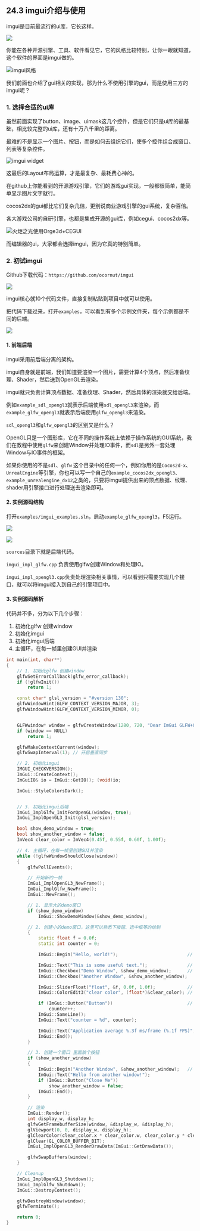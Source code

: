 ## 24.3 imgui介绍与使用

imgui是目前最流行的ui库，它长这样。

![](../../imgs/engine_editor/imgui/imgui_ui_style.jpg)

你能在各种开源引擎、工具、软件看见它，它的风格比较特别，让你一眼就知道，这个软件的界面是imgui做的。

![imgui风格](../../imgs/engine_editor/imgui/erhe.png)

我们前面也介绍了gui相关的实现，那为什么不使用引擎的gui，而是使用三方的imgui呢？

### 1. 选择合适的ui库

虽然前面实现了button、image、uimask这几个控件，但是它们只是ui库的最基础，相比较完整的ui库，还有十万八千里的距离。

最难的不是显示一个图片、按钮，而是如何去组织它们，使多个控件组合成窗口、列表等复杂控件。

![imgui widget](../../imgs/engine_editor/imgui/imgui_widget_demo.gif)

这最后的Layout布局运算，才是最复杂、最耗费心神的。

在github上你能看到的开源游戏引擎，它们的游戏gui实现，一般都很简单，能简单显示图片文字就行。

cocos2dx的gui都比它们复杂几倍，更别说商业游戏引擎的gui系统，复杂百倍。

各大游戏公司的自研引擎，也都是集成开源的gui库，例如cegui、cocos2dx等。

![火炬之光使用Orge3d+CEGUI](../../imgs/engine_editor/imgui/cegui_torchlight.jpg)

而编辑器的ui，大家都会选择imgui，因为它真的特别简单。

### 2. 初试imgui

Github下载代码：`https://github.com/ocornut/imgui`

![](../../imgs/engine_editor/imgui/imgui_dirs.jpg)

imgui核心就10个代码文件，直接复制粘贴到项目中就可以使用。

把代码下载过来，打开`examples`，可以看到有多个示例文件夹，每个示例都是不同的后端。

![](../../imgs/engine_editor/imgui/imgui_backend.jpg)

#### 1. 前端后端

imgui采用前后端分离的架构。

imgui自身就是前端，我们知道要渲染一个图片，需要计算4个顶点，然后准备纹理、Shader，然后送到OpenGL去渲染。

imgui就只负责计算顶点数据、准备纹理、Shader，然后具体的渲染就交给后端。

例如`example_sdl_opengl3`就表示后端使用`sdl_opengl3`来渲染，而`example_glfw_opengl3`就表示后端使用`glfw_opengl3`来渲染。

`sdl_opengl3`和`glfw_opengl3`的区别又是什么？

OpenGL只是一个图形库，它在不同的操作系统上依赖于操作系统的GUI系统，我们在教程中使用`glfw`来创建Window并处理IO事件，而`sdl`是另外一套处理Window与IO事件的框架。

如果你使用的不是`sdl`、`glfw` 这个目录中的任何一个，例如你用的是`Cocos2d-x`、`UnrealEngine`等引擎，你也可以写一个自己的`example_cocos2dx_opengl3`、`example_unrealengine_dx12`之类的，只要将imgui提供出来的顶点数据、纹理、shader用引擎接口进行处理送去渲染即可。

#### 2. 实例源码结构

打开`examples/imgui_examples.sln`，启动`example_glfw_opengl3`，F5运行。

![](../../imgs/engine_editor/imgui/imgui_demo.jpg)

![](../../imgs/engine_editor/imgui/imgui_glfw_opengl.jpg)

`sources`目录下就是后端代码。

`imgui_impl_glfw.cpp` 负责使用glfw创建Window和处理IO。

`imgui_impl_opengl3.cpp`负责处理渲染相关事情，可以看到只需要实现几个接口，就可以将imgui接入到自己的引擎项目中。

#### 3. 实例源码解析

代码并不多，分为以下几个步骤：
1. 初始化glfw 创建window
2. 初始化imgui
3. 初始化imgui后端
4. 主循环，在每一帧里创建GUI并渲染

```c++
int main(int, char**)
{
    // 1. 初始化glfw 创建window
    glfwSetErrorCallback(glfw_error_callback);
    if (!glfwInit())
        return 1;

    const char* glsl_version = "#version 130";
    glfwWindowHint(GLFW_CONTEXT_VERSION_MAJOR, 3);
    glfwWindowHint(GLFW_CONTEXT_VERSION_MINOR, 0);


    GLFWwindow* window = glfwCreateWindow(1280, 720, "Dear ImGui GLFW+OpenGL3 example", NULL, NULL);
    if (window == NULL)
        return 1;

    glfwMakeContextCurrent(window);
    glfwSwapInterval(1); // 开启垂直同步

    // 2. 初始化imgui
    IMGUI_CHECKVERSION();
    ImGui::CreateContext();
    ImGuiIO& io = ImGui::GetIO(); (void)io;

    ImGui::StyleColorsDark();


    // 3. 初始化imgui后端
    ImGui_ImplGlfw_InitForOpenGL(window, true);
    ImGui_ImplOpenGL3_Init(glsl_version);

    bool show_demo_window = true;
    bool show_another_window = false;
    ImVec4 clear_color = ImVec4(0.45f, 0.55f, 0.60f, 1.00f);

    // 4. 主循环，在每一帧里创建GUI并渲染
    while (!glfwWindowShouldClose(window))
    {
        glfwPollEvents();

        // 开始新的一帧
        ImGui_ImplOpenGL3_NewFrame();
        ImGui_ImplGlfw_NewFrame();
        ImGui::NewFrame();

        // 1. 显示大的demo窗口
        if (show_demo_window)
            ImGui::ShowDemoWindow(&show_demo_window);

        // 2. 创建小的demo窗口，这里可以熟悉下按钮、选中框等的绘制
        {
            static float f = 0.0f;
            static int counter = 0;

            ImGui::Begin("Hello, world!");                          // Create a window called "Hello, world!" and append into it.

            ImGui::Text("This is some useful text.");               // Display some text (you can use a format strings too)
            ImGui::Checkbox("Demo Window", &show_demo_window);      // Edit bools storing our window open/close state
            ImGui::Checkbox("Another Window", &show_another_window);

            ImGui::SliderFloat("float", &f, 0.0f, 1.0f);            // Edit 1 float using a slider from 0.0f to 1.0f
            ImGui::ColorEdit3("clear color", (float*)&clear_color); // Edit 3 floats representing a color

            if (ImGui::Button("Button"))                            // Buttons return true when clicked (most widgets return true when edited/activated)
                counter++;
            ImGui::SameLine();
            ImGui::Text("counter = %d", counter);

            ImGui::Text("Application average %.3f ms/frame (%.1f FPS)", 1000.0f / ImGui::GetIO().Framerate, ImGui::GetIO().Framerate);
            ImGui::End();
        }

        // 3. 创建一个窗口 里面放个按钮
        if (show_another_window)
        {
            ImGui::Begin("Another Window", &show_another_window);   // Pass a pointer to our bool variable (the window will have a closing button that will clear the bool when clicked)
            ImGui::Text("Hello from another window!");
            if (ImGui::Button("Close Me"))
                show_another_window = false;
            ImGui::End();
        }

        // 渲染
        ImGui::Render();
        int display_w, display_h;
        glfwGetFramebufferSize(window, &display_w, &display_h);
        glViewport(0, 0, display_w, display_h);
        glClearColor(clear_color.x * clear_color.w, clear_color.y * clear_color.w, clear_color.z * clear_color.w, clear_color.w);
        glClear(GL_COLOR_BUFFER_BIT);
        ImGui_ImplOpenGL3_RenderDrawData(ImGui::GetDrawData());

        glfwSwapBuffers(window);
    }

    // Cleanup
    ImGui_ImplOpenGL3_Shutdown();
    ImGui_ImplGlfw_Shutdown();
    ImGui::DestroyContext();

    glfwDestroyWindow(window);
    glfwTerminate();

    return 0;
}
```


